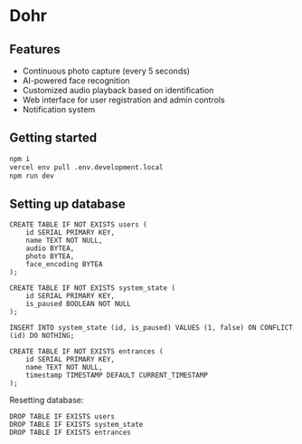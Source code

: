 # Dohr

## Features

- Continuous photo capture (every 5 seconds)
- AI-powered face recognition
- Customized audio playback based on identification
- Web interface for user registration and admin controls
- Notification system

## Getting started

```bash
npm i
vercel env pull .env.development.local
npm run dev
```

## Setting up database

```
CREATE TABLE IF NOT EXISTS users (
    id SERIAL PRIMARY KEY,
    name TEXT NOT NULL,
    audio BYTEA,
    photo BYTEA,
    face_encoding BYTEA
);

CREATE TABLE IF NOT EXISTS system_state (
    id SERIAL PRIMARY KEY,
    is_paused BOOLEAN NOT NULL
);

INSERT INTO system_state (id, is_paused) VALUES (1, false) ON CONFLICT (id) DO NOTHING;

CREATE TABLE IF NOT EXISTS entrances (
    id SERIAL PRIMARY KEY,
    name TEXT NOT NULL,
    timestamp TIMESTAMP DEFAULT CURRENT_TIMESTAMP
);
```

Resetting database:

```
DROP TABLE IF EXISTS users
DROP TABLE IF EXISTS system_state
DROP TABLE IF EXISTS entrances
```

